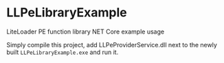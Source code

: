 # LLPeLibraryExample
LiteLoader PE function library NET Core example usage

Simply compile this project, add LLPeProviderService.dll next to the newly built `LLPeLibraryExample.exe` and run it.
